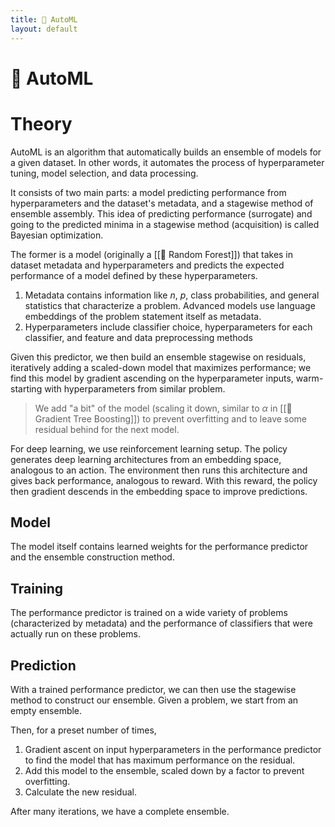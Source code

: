```yaml
---
title: 👀 AutoML
layout: default
---
```


# 👀 AutoML

# Theory
AutoML is an algorithm that automatically builds an ensemble of models for a given dataset. In other words, it automates the process of hyperparameter tuning, model selection, and data processing.

It consists of two main parts: a model predicting performance from hyperparameters and the dataset's metadata, and a stagewise method of ensemble assembly. This idea of predicting performance (surrogate) and going to the predicted minima in a stagewise method (acquisition) is called Bayesian optimization.

The former is a model (originally a [[🌲 Random Forest]]) that takes in dataset metadata and hyperparameters and predicts the expected performance of a model defined by these hyperparameters.
1. Metadata contains information like $n$, $p$, class probabilities, and general statistics that characterize a problem. Advanced models use language embeddings of the problem statement itself as metadata.
2. Hyperparameters include classifier choice, hyperparameters for each classifier, and feature and data preprocessing methods

Given this predictor, we then build an ensemble stagewise on residuals, iteratively adding a scaled-down model that maximizes performance; we find this model by gradient ascending on the hyperparameter inputs, warm-starting with hyperparameters from similar problem.

> We add "a bit" of the model (scaling it down, similar to $\alpha$ in [[🎍 Gradient Tree Boosting]]) to prevent overfitting and to leave some residual behind for the next model.

For deep learning, we use reinforcement learning setup. The policy generates deep learning architectures from an embedding space, analogous to an action. The environment then runs this architecture and gives back performance, analogous to reward. With this reward, the policy then gradient descends in the embedding space to improve predictions.

## Model
The model itself contains learned weights for the performance predictor and the ensemble construction method.

## Training
The performance predictor is trained on a wide variety of problems (characterized by metadata) and the performance of classifiers that were actually run on these problems. 

## Prediction
With a trained performance predictor, we can then use the stagewise method to construct our ensemble. Given a problem, we start from an empty ensemble.

Then, for a preset number of times,
1. Gradient ascent on input hyperparameters in the performance predictor to find the model that has maximum performance on the residual.
2. Add this model to the ensemble, scaled down by a factor to prevent overfitting.
3. Calculate the new residual.

After many iterations, we have a complete ensemble.
